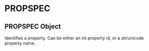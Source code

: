 # PROPSPEC


## PROPSPEC Object

Identifies a property\.  Can be either an int property id, or a str/unicode property name\.